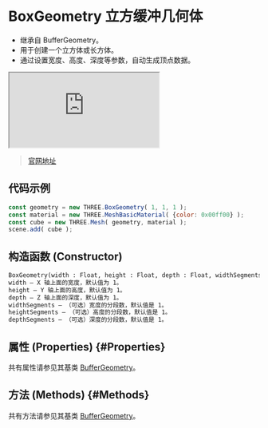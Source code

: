 # BoxGeometry 立方缓冲几何体

- 继承自 BufferGeometry。
- 用于创建一个立方体或长方体。
- 通过设置宽度、高度、深度等参数，自动生成顶点数据。

<iframe id="scene" src="https://threejs.org/docs/scenes/geometry-browser.html#BoxGeometry"></iframe>

>[官网地址](https://threejs.org/docs/index.html#api/zh/geometries/BoxGeometry)


## 代码示例

```js
const geometry = new THREE.BoxGeometry( 1, 1, 1 ); 
const material = new THREE.MeshBasicMaterial( {color: 0x00ff00} ); 
const cube = new THREE.Mesh( geometry, material ); 
scene.add( cube );
```

## 构造函数 (Constructor)

```md
BoxGeometry(width : Float, height : Float, depth : Float, widthSegments : Integer, heightSegments : Integer, depthSegments : Integer)
width — X 轴上面的宽度，默认值为 1。
height — Y 轴上面的高度，默认值为 1。
depth — Z 轴上面的深度，默认值为 1。
widthSegments — （可选）宽度的分段数，默认值是 1。
heightSegments — （可选）高度的分段数，默认值是 1。
depthSegments — （可选）深度的分段数，默认值是 1。
```

## 属性 (Properties) {#Properties}

共有属性请参见其基类 [BufferGeometry](../core/BufferGeometry#Properties)。

## 方法 (Methods) {#Methods}

共有方法请参见其基类 [BufferGeometry](../core/BufferGeometry#Methods)。